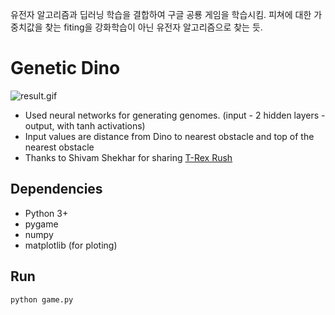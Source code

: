 유전자 알고리즘과 딥러닝 학습을 결합하여
구글 공룡 게임을 학습시킴.
피쳐에 대한 가중치값을 찾는 fiting을 강화학습이 아닌 유전자 알고리즘으로 찾는 듯.
 

# Genetic Dino

![result.gif](https://github.com/kairess/genetic_dino/raw/master/result.gif)

- Used neural networks for generating genomes. (input - 2 hidden layers - output, with tanh activations)
- Input values are distance from Dino to nearest obstacle and top of the nearest obstacle
- Thanks to Shivam Shekhar for sharing [T-Rex Rush](https://github.com/shivamshekhar/Chrome-T-Rex-Rush)

## Dependencies
- Python 3+
- pygame
- numpy
- matplotlib (for ploting)

## Run
```
python game.py
```